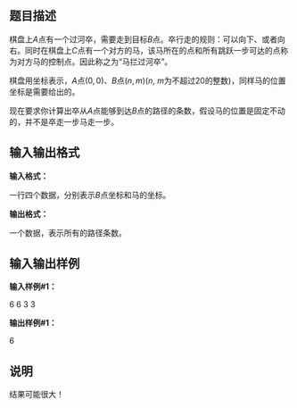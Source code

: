 题目描述
----

棋盘上$A$点有一个过河卒，需要走到目标$B$点。卒行走的规则：可以向下、或者向右。同时在棋盘上$C$点有一个对方的马，该马所在的点和所有跳跃一步可达的点称为对方马的控制点。因此称之为“马拦过河卒”。

棋盘用坐标表示，$A$点$(0, 0)$、$B$点$(n, m)$($n$, $m$为不超过$20$的整数)，同样马的位置坐标是需要给出的。

现在要求你计算出卒从$A$点能够到达$B$点的路径的条数，假设马的位置是固定不动的，并不是卒走一步马走一步。

输入输出格式
------

**输入格式：**  

一行四个数据，分别表示$B$点坐标和马的坐标。

**输出格式：**  

一个数据，表示所有的路径条数。

输入输出样例
------

**输入样例#1：** 

6 6 3 3

**输出样例#1：** 

6

说明
--

结果可能很大！